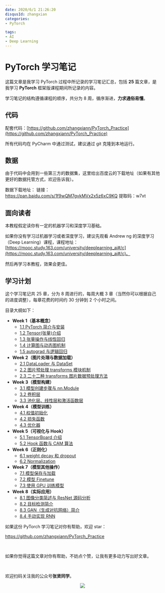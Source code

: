 ```yaml
---
date: 2020/6/1 21:26:20
disqusId: zhangxian
categories:
- PyTorch

tags:
- AI
- Deep Learning
---
```




# PyTorch 学习笔记

这篇文章是我学习 PyTorch 过程中所记录的学习笔记汇总，包括 **25** 篇文章，是我学习 **PyTorch** 框架版课程期间所记录的内容。

学习笔记的结构遵循课程的顺序，共分为 8 周，循序渐进，**力求通俗易懂**。



## 代码

配套代码：[https://github.com/zhangxiann/PyTorch_Practice](https://github.com/zhangxiann/PyTorch_Practice)

所有代码均在 PyCharm 中通过测试，建议通过 git 克隆到本地运行。

<!--more-->



## 数据

由于代码中会用到一些第三方的数据集，这里给出百度云的下载地址（如果有其他更好的数据托管方式，欢迎告诉我）。

数据下载地址：
链接：https://pan.baidu.com/s/1f9wQM7gvkMVx2x5z6xC9KQ 
提取码：w7xt



## 面向读者

本教程假定读你有一定的机器学习和深度学习基础。

如果你没有学习过机器学习或者深度学习，建议先观看 Andrew ng 的深度学习（Deep Learning）课程，课程地址： [https://mooc.study.163.com/university/deeplearning_ai#/c](https://mooc.study.163.com/university/deeplearning_ai#/c)。

然后再学习本教程，效果会更佳。



## 学习计划

这个学习笔记共 25 章，分为 8 周进行的，每周大概 3 章（当然你可以根据自己的进度调整），每章花费的时间约 30 分钟到 2 个小时之间。

目录大纲如下：

- **Week 1（基本概念）**
  - [1.1 PyTorch 简介与安装](https://blog.zhangxiann.com/202002022039/)
  - [1.2 Tensor(张量)介绍](https://blog.zhangxiann.com/202002052039/)
  - [1.3 张量操作与线性回归](https://blog.zhangxiann.com/202002082037/)
  - [1.4 计算图与动态图机制](https://blog.zhangxiann.com/202002112035/)
  - [1.5 autograd 与逻辑回归](https://blog.zhangxiann.com/202002152033/)
- **Week 2（图片处理与数据加载）**
  - [2.1 DataLoader 与 DataSet](https://blog.zhangxiann.com/202002192017/)
  - [2.2 图片预处理 transforms 模块机制](https://blog.zhangxiann.com/202002212045/)
  - [2.3 二十二种 transforms 图片数据预处理方法](https://blog.zhangxiann.com/202002272047/)
- **Week 3（模型构建）**
  - [3.1 模型创建步骤与 nn.Module](https://blog.zhangxiann.com/202003012001/)
  - [3.2 卷积层](https://blog.zhangxiann.com/202003032009/)
  - [3.3 池化层、线性层和激活函数层](https://blog.zhangxiann.com/202003072007/)
- **Week 4（模型训练）**
  - [4.1 权值初始化](https://blog.zhangxiann.com/202003092013/)
  - [4.2 损失函数](https://blog.zhangxiann.com/202003132033/)
  - [4.3 优化器](https://blog.zhangxiann.com/202003172017/)
- **Week 5（可视化与 Hook）**
  - [5.1 TensorBoard 介绍](https://blog.zhangxiann.com/202003192045/)
  - [5.2 Hook 函数与 CAM 算法](https://blog.zhangxiann.com/202003232051/)
- **Week 6（正则化）**
  - [6.1 weight decay 和 dropout](https://blog.zhangxiann.com/202003272049/)
  - [6.2 Normalization](https://blog.zhangxiann.com/202004011919/)
- **Week 7（模型其他操作）**
  - [7.1 模型保存与加载](https://blog.zhangxiann.com/202004051903/)
  - [7.2 模型 Finetune](https://blog.zhangxiann.com/202004091911/)
  - [7.3 使用 GPU 训练模型](https://blog.zhangxiann.com/202004151915/)
- **Week 8（实际应用）**
  - [8.1 图像分类简述与 ResNet 源码分析](https://blog.zhangxiann.com/202004171947/)
  - [8.2 目标检测简介](https://blog.zhangxiann.com/202004211903/)
  - [8.3 GAN（生成对抗网络）简介](https://blog.zhangxiann.com/202004231855/)
  - [8.4 手动实现 RNN](https://blog.zhangxiann.com/202004271841/)



如果这份 PyTorch 学习笔记对你有帮助，欢迎 star：

https://github.com/zhangxiann/PyTorch_Practice

<br>

如果你觉得这篇文章对你有帮助，不妨点个赞，让我有更多动力写出好文章。



<br>

欢迎扫码关注我的公众号**张贤同学**。

<div align="center"><img src="https://image.zhangxiann.com/QRcode_8cm.jpg"/></div><br>

